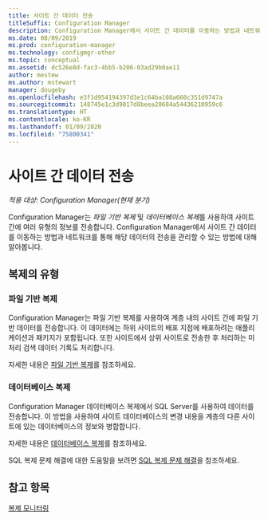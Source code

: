 ```yaml
---
title: 사이트 간 데이터 전송
titleSuffix: Configuration Manager
description: Configuration Manager에서 사이트 간 데이터를 이동하는 방법과 네트워크를 통해 해당 데이터의 전송을 관리할 수 있는 방법에 대해 알아봅니다.
ms.date: 08/09/2019
ms.prod: configuration-manager
ms.technology: configmgr-other
ms.topic: conceptual
ms.assetid: dc526e8d-fac3-4bb5-b206-03ad29b0ae11
author: mestew
ms.author: mstewart
manager: dougeby
ms.openlocfilehash: e3f1d954194397d3e1c64ba108a660c351d9747a
ms.sourcegitcommit: 148745e1c3d9817d8beea20684a54436210959c6
ms.translationtype: HT
ms.contentlocale: ko-KR
ms.lasthandoff: 01/09/2020
ms.locfileid: "75800341"
---
```

# <a name="data-transfers-between-sites"></a>사이트 간 데이터 전송

*적용 대상: Configuration Manager(현재 분기)*

Configuration Manager는 *파일 기반 복제* 및 *데이터베이스 복제*를 사용하여 사이트 간에 여러 유형의 정보를 전송합니다. Configuration Manager에서 사이트 간 데이터를 이동하는 방법과 네트워크를 통해 해당 데이터의 전송을 관리할 수 있는 방법에 대해 알아봅니다.  

## <a name="types-of-replication"></a>복제의 유형

### <a name="a-namebkmk_fileroute--file-based-replication"></a><a name="bkmk_fileroute" /> 파일 기반 복제

Configuration Manager는 파일 기반 복제를 사용하여 계층 내의 사이트 간에 파일 기반 데이터를 전송합니다. 이 데이터에는 하위 사이트의 배포 지점에 배포하려는 애플리케이션과 패키지가 포함됩니다. 또한 사이트에서 상위 사이트로 전송한 후 처리하는 미처리 검색 데이터 기록도 처리합니다.  

자세한 내용은 [파일 기반 복제](/sccm/core/plan-design/hierarchy/file-based-replication)를 참조하세요.

### <a name="a-namebkmk_dbrep--database-replication"></a><a name="bkmk_dbrep" /> 데이터베이스 복제

Configuration Manager 데이터베이스 복제에서 SQL Server를 사용하여 데이터를 전송합니다. 이 방법을 사용하여 사이트 데이터베이스의 변경 내용을 계층의 다른 사이트에 있는 데이터베이스의 정보와 병합합니다.

자세한 내용은 [데이터베이스 복제](/sccm/core/plan-design/hierarchy/database-replication)를 참조하세요.

SQL 복제 문제 해결에 대한 도움말을 보려면 [SQL 복제 문제 해결](/sccm/core/servers/manage/replication/overview)을 참조하세요.

## <a name="see-also"></a>참고 항목

[복제 모니터링](/sccm/core/servers/manage/monitor-replication)
